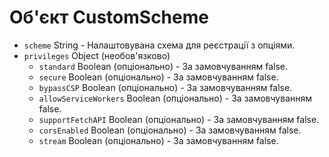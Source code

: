 # Об'єкт CustomScheme

* `scheme` String - Налаштовувана схема для реєстрації з опціями.
* `privileges` Object (необов'язково)
  * `standard` Boolean (опціонально) - За замовчуванням false.
  * `secure` Boolean (опціонально) - За замовчуванням false.
  * `bypassCSP` Boolean (опціонально) - За замовчуванням false.
  * `allowServiceWorkers` Boolean (опціонально) - За замовчуванням false.
  * `supportFetchAPI` Boolean (опціонально) - За замовчуванням false.
  * `corsEnabled` Boolean (опціонально) - За замовчуванням false.
  * `stream` Boolean (опціонально) - За замовчуванням false.
